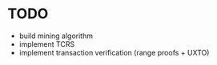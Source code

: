 # TODO
- build mining algorithm
- implement TCRS
- implement transaction verification (range proofs + UXTO)